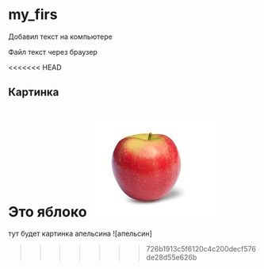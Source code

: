 ﻿# my_firs

Добавил текст на компьютере

Файл текст через браузер

<<<<<<< HEAD
## Картинка
Это яблоко
![Яблоко](images.jpg)
=======
тут будет картинка апельсина
![апельсин]
>>>>>>> 726b1913c5f6120c4c200decf576de28d55e626b
